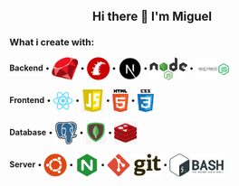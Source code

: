 ## <p align="center"><b>Hi there 👋  I'm Miguel</b></p>


### What i create with:
<p align="left">

<b>Backend</b> &bull; <a href="https://www.ruby-lang.org/" target="_blank"><img align="center" src="./logos/png/ruby-badge-5.png" alt="Ruby" title="Ruby" height="40"/></a> &bull; <a href="https://rubyonrails.org/" target="_blank"><img align="center" src="./logos/png/rails-badge-7.png" alt="rails" title="Rails" height="40"/></a> &bull; <a href="https://nextjs.org/" target="_blank"><img align="center" src="./logos/png/nextjs-badge.png" alt="NextJs" title="NextJs" height="40"/></a> &bull; <a href="https://nodejs.org/" target="_blank"><img align="center" src="./logos/nodejs.svg" alt="Nodejs" title="Nodejs" height="40"/></a> &bull; <a href="https://expressjs.com/" target="_blank"><img align="center" src="./logos/png/express-badge.png" alt="express" title="Express" height="40"/></a>
<br />
<br />
<b>Frontend</b> &bull; <a href="https://reactjs.org" target="_blank"><img align="center" src="./logos/reactjs.svg" alt="ReactJs" title="ReactJs" height="40"/></a> &bull; <a href="https://www.javascript.com/" target="_blank"><img align="center" src="./logos/png/javascript-badge.png" alt="Javascript" title="Javascript" height="40"/></a> &bull; <a href="https://www.w3.org/html/" target="_blank"><img align="center" src="./logos/html5.svg" alt="HTML 5" title="HTML 5" height="40"/></a> &bull; <a href="https://www.w3schools.com/css/" target="_blank"><img align="center" src="./logos/css3.svg" alt="CSS 3" title="CSS 3" height="40"/></a>
<br />
<br />
<b>Database</b> &bull; <a href="https://www.postgresql.org" target="_blank"><img align="center" src="./logos/postgresql.svg" alt="PostgreSQL" title="PostgreSQL" height="40"/></a> &bull; <a href="https://www.mongodb.com" target="_blank"><img align="center" src="./logos/png/mongo-badge-2.png" alt="MongoDB" title="MongoDB" height="40"/></a> &bull; <a href="https://www.mongodb.com" target="_blank"><img align="center" src="./logos/png/redis-badge.png" alt="Redis" title="Redis" height="40"/></a>
<br />
<br />
<b>Server</b> &bull; <a href="https://ubuntu.com/" target="_blank"><img align="center" src="./logos/ubuntu.svg" alt="Ubuntu" title="Ubuntu" height="40"/></a> &bull; <a href="https://www.nginx.com/" target="_blank"><img align="center" src="./logos/png/nginx-badge.png" alt="Nginx" title="Nginx" height="40"/></a> &bull;  <a href="https://git-scm.com/" target="_blank"><img align="center" src="./logos/git.svg" alt="Git" title="Git" height="40"/></a> &bull; <a href="https://www.gnu.org/software/bash/" target="_blank"><img align="center" src="./logos/bash.svg" alt="Bash" title="Bash" height="40"/></a>

</p>

<!--
**mfpbbr/mfpbbr** is a ✨ _special_ ✨ repository because its `README.md` (this file) appears on your GitHub profile.

Here are some ideas to get you started:

- 🔭 I’m currently working on ...
- 🌱 I’m currently learning ...
- 👯 I’m looking to collaborate on ...
- 🤔 I’m looking for help with ...
- 💬 Ask me about ...
- 📫 How to reach me: ...
- 😄 Pronouns: ...
- ⚡ Fun fact: ...
-->
